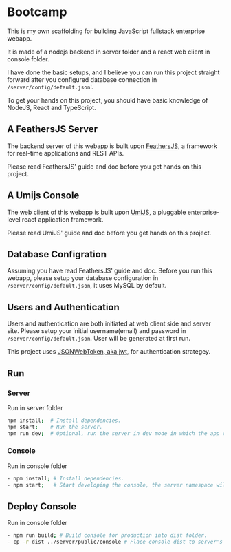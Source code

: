 # Bootcamp

This is my own scaffolding for building JavaScript fullstack enterprise webapp.

It is made of a nodejs backend in server folder and a react web client in console folder.

I have done the basic setups, and I believe you can run this project straight forward after you configured database connection in `/server/config/default.json`'.

To get your hands on this project, you should have basic knowledge of NodeJS, React and TypeScript.

## A FeathersJS Server

The backend server of this webapp is built upon [FeathersJS](https://feathersjs.com/), a framework for real-time applications and REST APIs.

Please read FeathersJS' guide and doc before you get hands on this project.

## A Umijs Console

The web client of this webapp is built upon [UmiJS](https://umijs.org/), a pluggable enterprise-level react application framework.

Please read UmiJS' guide and doc before you get hands on this project.

## Database Configration

Assuming you have read FeathersJS' guide and doc. Before you run this webapp, please setup your database configuration in `/server/config/default.json`, it uses MySQL by default.

## Users and Authentication

Users and authentication are both initiated at web client side and server site. Please setup your initial username(email) and password in `/server/config/default.json`. User will be generated at first run.

This project uses [JSONWebToken, aka jwt,](https://jwt.io/) for authentication strategey.

## Run

### Server

Run in server folder

```bash
npm install;  # Install dependencies.
npm start;    # Run the server.
npm run dev;  # Optional, run the server in dev mode in which the app reloads on code change.
```

### Console

Run in console folder

```bash
- npm install; # Install dependencies.
- npm start;   # Start developing the console, the server namespace will be assigned to localhost:3030.
```

## Deploy Console

Run in console folder

```bash
- npm run build; # Build console for production into dist folder.
- cp -r dist ../server/public/console # Place console dist to server's public folder for static serving.
```
